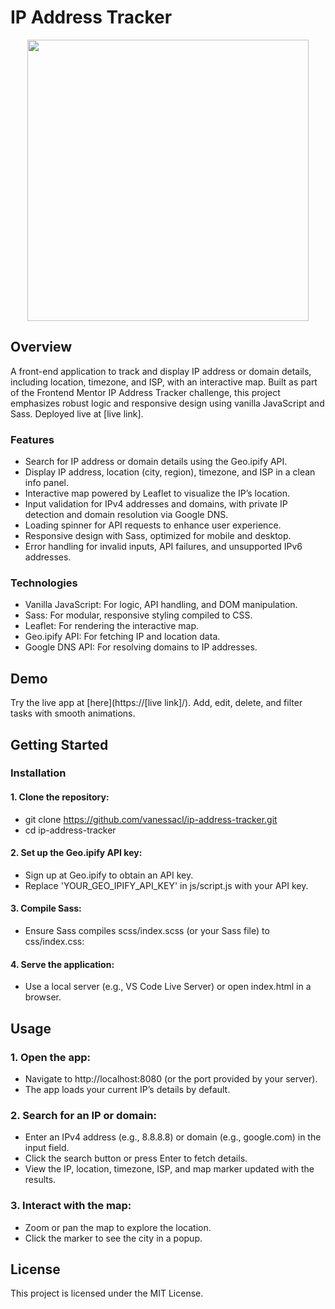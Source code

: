 # IP Address Tracker

<p align="center">
  <img src="src/images/[screenshot]" width= "450">
</p>

## Overview

A front-end application to track and display IP address or domain details, including location, timezone, and ISP, with an interactive map. Built as part of the Frontend Mentor IP Address Tracker challenge, this project emphasizes robust logic and responsive design using vanilla JavaScript and Sass. Deployed live at [live link].

### Features

- Search for IP address or domain details using the Geo.ipify API.
- Display IP address, location (city, region), timezone, and ISP in a clean info panel.
- Interactive map powered by Leaflet to visualize the IP’s location.
- Input validation for IPv4 addresses and domains, with private IP detection and domain resolution via Google DNS.
- Loading spinner for API requests to enhance user experience.
- Responsive design with Sass, optimized for mobile and desktop.
- Error handling for invalid inputs, API failures, and unsupported IPv6 addresses.

### Technologies

- Vanilla JavaScript: For logic, API handling, and DOM manipulation.
- Sass: For modular, responsive styling compiled to CSS.
- Leaflet: For rendering the interactive map.
- Geo.ipify API: For fetching IP and location data.
- Google DNS API: For resolving domains to IP addresses.

## Demo

Try the live app at [here](https://[live link]/). Add, edit, delete, and filter tasks with smooth animations.

## Getting Started

### Installation

#### 1. Clone the repository:

- git clone https://github.com/vanessacl/ip-address-tracker.git
- cd ip-address-tracker

#### 2. Set up the Geo.ipify API key:

- Sign up at Geo.ipify to obtain an API key.
- Replace 'YOUR_GEO_IPIFY_API_KEY' in js/script.js with your API key.

#### 3. Compile Sass:

- Ensure Sass compiles scss/index.scss (or your Sass file) to css/index.css:

#### 4. Serve the application:

- Use a local server (e.g., VS Code Live Server) or open index.html in a browser.

## Usage

### 1. Open the app:

- Navigate to http://localhost:8080 (or the port provided by your server).
- The app loads your current IP’s details by default.

### 2. Search for an IP or domain:

- Enter an IPv4 address (e.g., 8.8.8.8) or domain (e.g., google.com) in the input field.
- Click the search button or press Enter to fetch details.
- View the IP, location, timezone, ISP, and map marker updated with the results.

### 3. Interact with the map:

- Zoom or pan the map to explore the location.
- Click the marker to see the city in a popup.

## License

This project is licensed under the MIT License.
